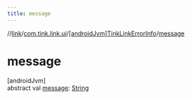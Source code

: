 ```yaml
---
title: message
---
```

//[link](../../../index.html)/[com.tink.link.ui](../index.html)/[[androidJvm]TinkLinkErrorInfo](index.html)/[message](message.html)



# message



[androidJvm]\
abstract val [message](message.html): [String](https://kotlinlang.org/api/latest/jvm/stdlib/kotlin/-string/index.html)




